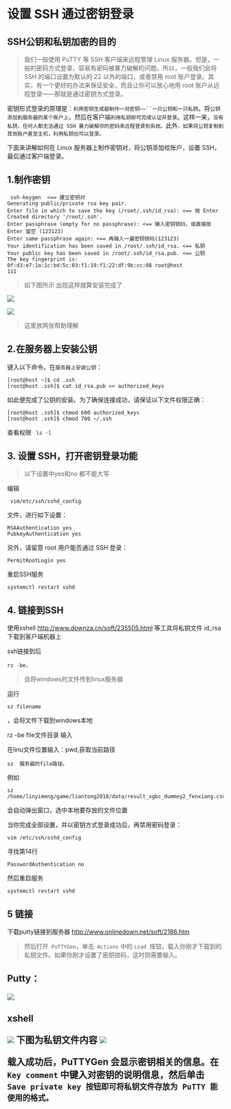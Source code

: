 # 设置 SSH 通过密钥登录

## SSH公钥和私钥加密的目的

> 我们一般使用 PuTTY 等 SSH 客户端来远程管理 Linux 服务器。但是，一般的密码方式登录，容易有密码被暴力破解的问题。所以，一般我们会将 SSH 的端口设置为默认的 22 以外的端口，或者禁用 root 账户登录。其实，有一个更好的办法来保证安全，而且让你可以放心地用 root 账户从远程登录——那就是通过密钥方式登录。

密钥形式登录的原理是：`利用密钥生成器制作一对密钥——``一只公钥和一只私钥`。将`公钥添加到服务器的某个账户上`，然后在客户端`利用私钥即可完成认证并登录`。这样一来，`没有私钥，任何人都无法通过 SSH 暴力破解你的密码来远程登录到系统。`此外`，如果将公钥复制到其他账户甚至主机，利用私钥也可以登录。`

下面来讲解如何在 Linux 服务器上制作密钥对，将公钥添加给账户，设置 SSH，最后通过客户端登录。

## 1.制作密钥

```
 ssh-keygen  <== 建立密钥对
Generating public/private rsa key pair.
Enter file in which to save the key (/root/.ssh/id_rsa): <== 按 Enter
Created directory '/root/.ssh'.
Enter passphrase (empty for no passphrase): <== 输入密钥锁码，或直接按 Enter 留空 (123123)
Enter same passphrase again: <== 再输入一遍密钥锁码(123123)
Your identification has been saved in /root/.ssh/id_rsa. <== 私钥
Your public key has been saved in /root/.ssh/id_rsa.pub. <== 公钥
The key fingerprint is:
0f:d3:e7:1a:1c:bd:5c:03:f1:19:f1:22:df:9b:cc:08 root@host
111
```
>如下图所示 出现这样就算安装完成了

![](img/1.png)

![](img/2.png)

>这里放两张帮助理解

## 2.在服务器上安装公钥

键入以下命令，在`服务器上安装公钥`：

```
[root@host ~]$ cd .ssh
[root@host .ssh]$ cat id_rsa.pub >> authorized_keys
```
如此便完成了公钥的安装。为了确保连接成功，请保证以下文件权限正确：
```
[root@host .ssh]$ chmod 600 authorized_keys
[root@host .ssh]$ chmod 700 ~/.ssh
```
查看权限
` ls -l`

## 3. 设置 SSH，打开密钥登录功能 

>以下设置中yes和no 都不能大写

编辑 
```
 vim/etc/ssh/sshd_config 
 ```
 文件，进行如下设置：
```
RSAAuthentication yes
PubkeyAuthentication yes
```
另外，请留意 root 用户能否通过 SSH 登录：
```
PermitRootLogin yes
```

重启SSH服务

```
systemctl restart sshd
```

## 4. 链接到SSH
使用xshell
http://www.downza.cn/soft/235505.html
等工具将私钥文件 
id_rsa 下载到客户端机器上

ssh链接到后
```
rz -be，
```
>会将windows的文件传到linux服务器

运行
```
sz filename
```
，会将文件下载到windows本地

rz -be file文件目录
输入

在linu文件位置输入：pwd,获取当前路径
 ```
sz  服务器的file路径。
```
例如
```
sz /home/linyimeng/game/liantong2018/data/result_xgbc_dummey2_fenxiang.csv
```
会自动弹出窗口，选中本地要存放的文件位置

当你完成全部设置，并以密钥方式登录成功后，再禁用密码登录：
```
vim /etc/ssh/sshd_config
```
寻找第14行 
```
PasswordAuthentication no
```
然后重启服务
```
systemctl restart sshd
```

## 5 链接

下载putty链接到服务器
http://www.onlinedown.net/soft/2186.htm

> 然后打开` PuTTYGen`，单击` Actions` 中的 `Load `按钮，载入你刚才下载到的私钥文件。如果你刚才设置了密钥锁码，这时则需要输入。<br>

<h2>Putty：

![](img/3.png)
<h2>xshell

![](img/5.png)
下图为私钥文件内容
![](img/4.png)


载入成功后，PuTTYGen 会显示密钥相关的信息。在` Key comment` 中键入对密钥的说明信息，然后单击 `Save private key 按钮即可将私钥文件存放为 PuTTY 能使用的格式。`

